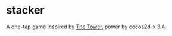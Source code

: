 # stacker
A one-tap game inspired by [The Tower](https://play.google.com/store/apps/details?id=com.ketchapp.tower), power by cocos2d-x 3.4.
